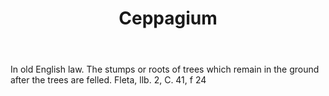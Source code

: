 ---
title: Ceppagium
letter: C
permalink: "/definitions/bld-ceppagium.html"
body: In old English law. The stumps or roots of trees which remain in the ground
  after the trees are felled. Fleta, llb. 2, C. 41, f 24
published_at: '2018-07-07'
source: Black's Law Dictionary 2nd Ed (1910)
layout: post
---